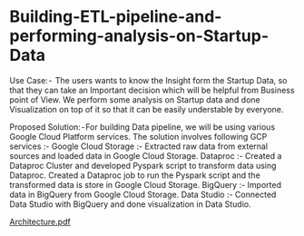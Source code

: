 # Building-ETL-pipeline-and-performing-analysis-on-Startup-Data


Use Case: -  The users wants to know the Insight form the Startup Data, so that they can take an Important decision which will be helpful from Business point of View. We perform some analysis on Startup data and done Visualization on top of it so that it can be easily understable by everyone.

Proposed Solution: - For building Data pipeline, we will be using various Google Cloud Platform services. 
The solution involves following GCP services :-
Google Cloud Storage :- Extracted raw data from external sources and loaded data in Google Cloud Storage.
Dataproc :- Created a Dataproc Cluster and developed Pyspark script to transform data using Dataproc. Created a Dataproc job to run the Pyspark script and the transformed data is store in Google Cloud Storage.
BigQuery :- Imported data in BigQuery from Google Cloud Storage.
Data Studio :- Connected Data Studio with BigQuery and done visualization in Data Studio.


[Architecture.pdf](https://github.com/hiteshvaidya27/Building-ETL-pipeline-and-performing-analysis-on-Startup-Data/files/9174516/Architecture.pdf)


